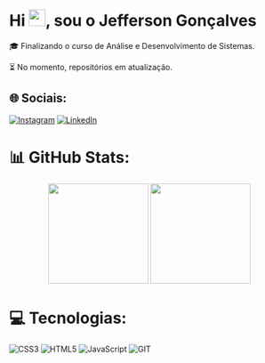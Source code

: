 <h1 align="left">Hi <img src="https://raw.githubusercontent.com/kaueMarques/kaueMarques/master/hi.gif" height="30px">, sou o Jefferson Gonçalves</h1>
🎓 Finalizando o curso de Análise e Desenvolvimento de Sistemas.

⏳ No momento, repositórios em atualização.

## 🌐 Sociais:
[![Instagram](https://img.shields.io/badge/Instagram-E4405F?style=for-the-badge&logo=instagram&logoColor=white)](https://instagram.com/jeffbarbosa42)
[![LinkedIn](https://img.shields.io/badge/LinkedIn-0077B5?style=for-the-badge&logo=linkedin&logoColor=white)](https://www.linkedin.com/in/jefferson-gonçalves-b93313179/)

# 📊 GitHub Stats:
<div align="center">
   <img height="180em" src="https://github-readme-stats.vercel.app/api?username=jefferson-gbarbosa&show_icons=true&theme=tokyonight&include_all_commits=true&count_private=true" />
   <img height="180em" src="https://github-readme-stats.vercel.app/api/top-langs?username=jefferson-gbarbosa&layout=compact&langs_count=16&theme=tokyonight" />
</div> 

# 💻 Tecnologias:
![CSS3](https://img.shields.io/badge/css3-%231572B6.svg?style=flat&logo=css3&logoColor=white) ![HTML5](https://img.shields.io/badge/html5-%23E34F26.svg?style=flat&logo=html5&logoColor=white) ![JavaScript](https://img.shields.io/badge/javascript-%23323330.svg?style=flat&logo=javascript&logoColor=%23F7DF1E) ![GIT](https://img.shields.io/badge/Git-fc6d26?style=flat&logo=git&logoColor=white) 
  





